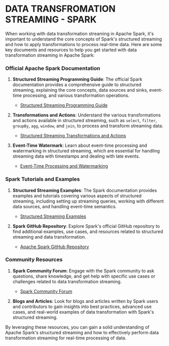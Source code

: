 # DATA TRANSFROMATION STREAMING - SPARK

When working with data transformation streaming in Apache Spark, it's important to understand the core concepts of Spark's structured streaming and how to apply transformations to process real-time data. Here are some key documents and resources to help you get started with data transformation streaming in Apache Spark:

### Official Apache Spark Documentation
1. **Structured Streaming Programming Guide**: The official Spark documentation provides a comprehensive guide to structured streaming, explaining the core concepts, data sources and sinks, event-time processing, and various transformation operations.
   - [Structured Streaming Programming Guide](https://spark.apache.org/docs/latest/structured-streaming-programming-guide.html)

2. **Transformations and Actions**: Understand the various transformations and actions available in structured streaming, such as `select`, `filter`, `groupBy`, `agg`, `window`, and `join`, to process and transform streaming data.
   - [Structured Streaming Transformations and Actions](https://spark.apache.org/docs/latest/structured-streaming-programming-guide.html#transformations)

3. **Event-Time Watermark**: Learn about event-time processing and watermarking in structured streaming, which are essential for handling streaming data with timestamps and dealing with late events.
   - [Event-Time Processing and Watermarking](https://spark.apache.org/docs/latest/structured-streaming-programming-guide.html#event-time-processing)

### Spark Tutorials and Examples
1. **Structured Streaming Examples**: The Spark documentation provides examples and tutorials covering various aspects of structured streaming, including setting up streaming queries, working with different data sources, and handling event-time semantics.
   - [Structured Streaming Examples](https://spark.apache.org/docs/latest/structured-streaming-programming-guide.html#examples)

2. **Spark GitHub Repository**: Explore Spark's official GitHub repository to find additional examples, use cases, and resources related to structured streaming and data transformation.
   - [Apache Spark GitHub Repository](https://github.com/apache/spark)

### Community Resources
1. **Spark Community Forum**: Engage with the Spark community to ask questions, share knowledge, and get help with specific use cases or challenges related to data transformation streaming.
   - [Spark Community Forum](https://spark.apache.org/community.html)

2. **Blogs and Articles**: Look for blogs and articles written by Spark users and contributors to gain insights into best practices, advanced use cases, and real-world examples of data transformation with Spark's structured streaming.

By leveraging these resources, you can gain a solid understanding of Apache Spark's structured streaming and how to effectively perform data transformation streaming for real-time processing of data.